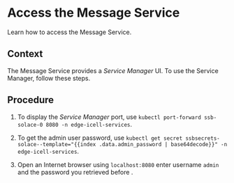 <!-- loioabbb36a792c34d17a2562333060971ce -->

# Access the Message Service

Learn how to access the Message Service.



## Context

The Message Service provides a *Service Manager* UI. To use the Service Manager, follow these steps.



## Procedure

1.  To display the *Service Manager* port, use `kubectl port-forward ssb-solace-0 8080 -n edge-icell-services`.

2.  To get the admin user password, use `kubectl get secret ssbsecrets-solace--template="{{index .data.admin_password | base64decode}}" -n edge-icell-services`.

3.  Open an Internet browser using `localhost:8080` enter username `admin` and the password you retrieved before .


